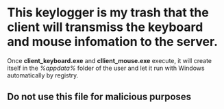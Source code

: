 # This keylogger is my trash that the client will transmiss the keyboard and mouse infomation to the server.
Once **client_keyboard.exe** and **cllient_mouse.exe** execute, it will create itself in the _%appdata%_ folder of the user and let it run with Windows automatically by registry.
## Do not use this file for malicious purposes
